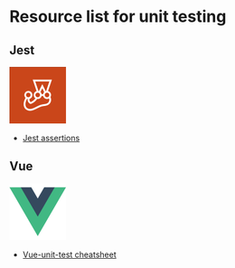 # Resource list for unit testing

## Jest 
<img alt="Jest" src="./assets/jest.png" height="100">

- [Jest assertions](https://jestjs.io/docs/en/expect)


## Vue 

<img alt="Vue" src="./assets/vue.png" height="100" />

- [Vue-unit-test cheatsheet](https://github.com/dekadentno/vue-unit-testing-cheat-sheet)
